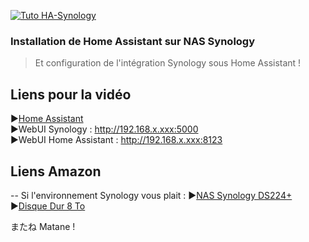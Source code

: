 [![Tuto HA-Synology](https://github.com/user-attachments/assets/ace80be6-7c6e-4554-a4e5-ba7e95307cfa)](https://youtu.be/qIt8PinZX7A)

### Installation de Home Assistant sur NAS Synology <br/>
> Et configuration de l'intégration Synology sous Home Assistant !

## Liens pour la vidéo

►[Home Assistant](https://www.home-assistant.io/)  <br/>
►WebUI Synology : http://192.168.x.xxx:5000 <br/>
►WebUI Home Assistant : http://192.168.x.xxx:8123

## Liens Amazon
-- Si l'environnement Synology vous plait :
►[NAS Synology DS224+](https://amzn.to/3OIi4h0)
►[Disque Dur 8 To](https://amzn.to/4gf8EVR)

またね Matane !
